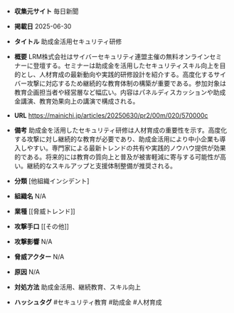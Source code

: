 - **収集元サイト**
毎日新聞

- **掲載日**
2025-06-30

- **タイトル**
助成金活用セキュリティ研修

- **概要**
LRM株式会社はサイバーセキュリティ連盟主催の無料オンラインセミナーに登壇する。セミナーは助成金を活用したセキュリティスキル向上を目的とし、人材育成の最新動向や実践的研修設計を紹介する。高度化するサイバー攻撃に対応するため継続的な教育体制の構築が重要である。参加対象は教育企画担当者や経営層など幅広い。内容はパネルディスカッションや助成金講演、教育効果向上の講演で構成される。

- **URL**
https://mainichi.jp/articles/20250630/pr2/00m/020/570000c

- **備考**
助成金を活用したセキュリティ研修は人材育成の重要性を示す。高度化する攻撃に対し継続的な教育が必要であり、助成金活用により中小企業も導入しやすい。専門家による最新トレンドの共有や実践的ノウハウ提供が効果的である。将来的には教育の質向上と普及が被害軽減に寄与する可能性が高い。継続的なスキルアップと支援体制整備が推奨される。

- **分類**
[他組織インシデント]

- **組織名**
N/A

- **業種**
[[脅威トレンド]]

- **攻撃手口**
[[その他]]

- **攻撃影響**
N/A

- **脅威アクター**
N/A

- **原因**
N/A

- **対処方法**
助成金活用、継続教育、スキル向上

- **ハッシュタグ**
#セキュリティ教育 #助成金 #人材育成
